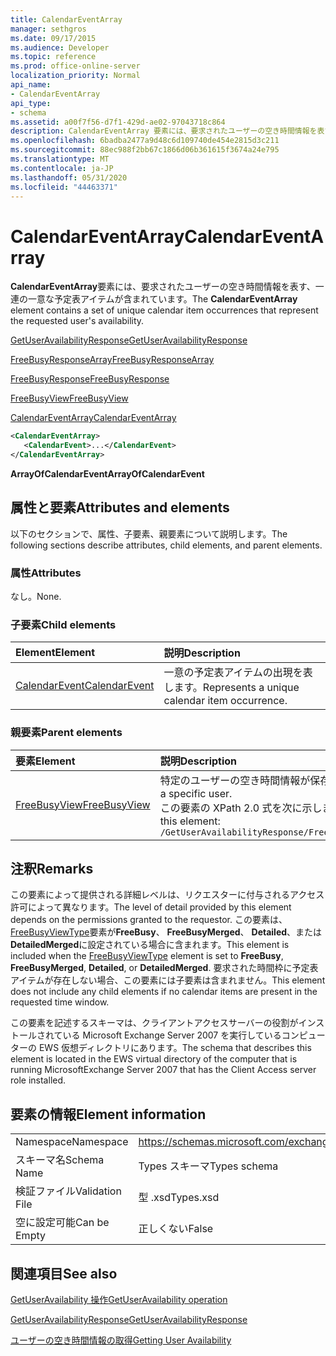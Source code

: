 ```yaml
---
title: CalendarEventArray
manager: sethgros
ms.date: 09/17/2015
ms.audience: Developer
ms.topic: reference
ms.prod: office-online-server
localization_priority: Normal
api_name:
- CalendarEventArray
api_type:
- schema
ms.assetid: a00f7f56-d7f1-429d-ae02-97043718c864
description: CalendarEventArray 要素には、要求されたユーザーの空き時間情報を表す、一連の一意な予定表アイテムが含まれています。
ms.openlocfilehash: 6badba2477a9d48c6d109740de454e2815d3c211
ms.sourcegitcommit: 88ec988f2bb67c1866d06b361615f3674a24e795
ms.translationtype: MT
ms.contentlocale: ja-JP
ms.lasthandoff: 05/31/2020
ms.locfileid: "44463371"
---
```

# <a name="calendareventarray"></a><span data-ttu-id="39a7f-103">CalendarEventArray</span><span class="sxs-lookup"><span data-stu-id="39a7f-103">CalendarEventArray</span></span>

<span data-ttu-id="39a7f-104">**CalendarEventArray**要素には、要求されたユーザーの空き時間情報を表す、一連の一意な予定表アイテムが含まれています。</span><span class="sxs-lookup"><span data-stu-id="39a7f-104">The **CalendarEventArray** element contains a set of unique calendar item occurrences that represent the requested user's availability.</span></span> 
  
[<span data-ttu-id="39a7f-105">GetUserAvailabilityResponse</span><span class="sxs-lookup"><span data-stu-id="39a7f-105">GetUserAvailabilityResponse</span></span>](getuseravailabilityresponse.md)
  
[<span data-ttu-id="39a7f-106">FreeBusyResponseArray</span><span class="sxs-lookup"><span data-stu-id="39a7f-106">FreeBusyResponseArray</span></span>](freebusyresponsearray.md)
  
[<span data-ttu-id="39a7f-107">FreeBusyResponse</span><span class="sxs-lookup"><span data-stu-id="39a7f-107">FreeBusyResponse</span></span>](freebusyresponse.md)
  
[<span data-ttu-id="39a7f-108">FreeBusyView</span><span class="sxs-lookup"><span data-stu-id="39a7f-108">FreeBusyView</span></span>](freebusyview.md)
  
[<span data-ttu-id="39a7f-109">CalendarEventArray</span><span class="sxs-lookup"><span data-stu-id="39a7f-109">CalendarEventArray</span></span>](calendareventarray.md)
  
```xml
<CalendarEventArray>
   <CalendarEvent>...</CalendarEvent>
</CalendarEventArray>
```

 <span data-ttu-id="39a7f-110">**ArrayOfCalendarEvent**</span><span class="sxs-lookup"><span data-stu-id="39a7f-110">**ArrayOfCalendarEvent**</span></span>
## <a name="attributes-and-elements"></a><span data-ttu-id="39a7f-111">属性と要素</span><span class="sxs-lookup"><span data-stu-id="39a7f-111">Attributes and elements</span></span>

<span data-ttu-id="39a7f-112">以下のセクションで、属性、子要素、親要素について説明します。</span><span class="sxs-lookup"><span data-stu-id="39a7f-112">The following sections describe attributes, child elements, and parent elements.</span></span>
  
### <a name="attributes"></a><span data-ttu-id="39a7f-113">属性</span><span class="sxs-lookup"><span data-stu-id="39a7f-113">Attributes</span></span>

<span data-ttu-id="39a7f-114">なし。</span><span class="sxs-lookup"><span data-stu-id="39a7f-114">None.</span></span>
  
### <a name="child-elements"></a><span data-ttu-id="39a7f-115">子要素</span><span class="sxs-lookup"><span data-stu-id="39a7f-115">Child elements</span></span>

|<span data-ttu-id="39a7f-116">**Element**</span><span class="sxs-lookup"><span data-stu-id="39a7f-116">**Element**</span></span>|<span data-ttu-id="39a7f-117">**説明**</span><span class="sxs-lookup"><span data-stu-id="39a7f-117">**Description**</span></span>|
|:-----|:-----|
|[<span data-ttu-id="39a7f-118">CalendarEvent</span><span class="sxs-lookup"><span data-stu-id="39a7f-118">CalendarEvent</span></span>](calendarevent.md) <br/> |<span data-ttu-id="39a7f-119">一意の予定表アイテムの出現を表します。</span><span class="sxs-lookup"><span data-stu-id="39a7f-119">Represents a unique calendar item occurrence.</span></span>  <br/> |
   
### <a name="parent-elements"></a><span data-ttu-id="39a7f-120">親要素</span><span class="sxs-lookup"><span data-stu-id="39a7f-120">Parent elements</span></span>

|<span data-ttu-id="39a7f-121">**要素**</span><span class="sxs-lookup"><span data-stu-id="39a7f-121">**Element**</span></span>|<span data-ttu-id="39a7f-122">**説明**</span><span class="sxs-lookup"><span data-stu-id="39a7f-122">**Description**</span></span>|
|:-----|:-----|
|[<span data-ttu-id="39a7f-123">FreeBusyView</span><span class="sxs-lookup"><span data-stu-id="39a7f-123">FreeBusyView</span></span>](freebusyview.md) <br/> |<span data-ttu-id="39a7f-124">特定のユーザーの空き時間情報が保存されています。</span><span class="sxs-lookup"><span data-stu-id="39a7f-124">Contains availability information for a specific user.</span></span>  <br/> <span data-ttu-id="39a7f-125">この要素の XPath 2.0 式を次に示します。</span><span class="sxs-lookup"><span data-stu-id="39a7f-125">The following is the XPath 2.0 expression to this element:</span></span>  <br/>  `/GetUserAvailabilityResponse/FreeBusyResponseArray/FreeBusyResponse/FreeBusyView` <br/> |
   
## <a name="remarks"></a><span data-ttu-id="39a7f-126">注釈</span><span class="sxs-lookup"><span data-stu-id="39a7f-126">Remarks</span></span>

<span data-ttu-id="39a7f-127">この要素によって提供される詳細レベルは、リクエスターに付与されるアクセス許可によって異なります。</span><span class="sxs-lookup"><span data-stu-id="39a7f-127">The level of detail provided by this element depends on the permissions granted to the requestor.</span></span> <span data-ttu-id="39a7f-128">この要素は、 [FreeBusyViewType](freebusyviewtype.md)要素が**FreeBusy**、 **FreeBusyMerged**、 **Detailed**、または**DetailedMerged**に設定されている場合に含まれます。</span><span class="sxs-lookup"><span data-stu-id="39a7f-128">This element is included when the [FreeBusyViewType](freebusyviewtype.md) element is set to **FreeBusy**, **FreeBusyMerged**, **Detailed**, or **DetailedMerged**.</span></span> <span data-ttu-id="39a7f-129">要求された時間枠に予定表アイテムが存在しない場合、この要素には子要素は含まれません。</span><span class="sxs-lookup"><span data-stu-id="39a7f-129">This element does not include any child elements if no calendar items are present in the requested time window.</span></span> 
  
<span data-ttu-id="39a7f-130">この要素を記述するスキーマは、クライアントアクセスサーバーの役割がインストールされている Microsoft Exchange Server 2007 を実行しているコンピューターの EWS 仮想ディレクトリにあります。</span><span class="sxs-lookup"><span data-stu-id="39a7f-130">The schema that describes this element is located in the EWS virtual directory of the computer that is running MicrosoftExchange Server 2007 that has the Client Access server role installed.</span></span>
  
## <a name="element-information"></a><span data-ttu-id="39a7f-131">要素の情報</span><span class="sxs-lookup"><span data-stu-id="39a7f-131">Element information</span></span>

|||
|:-----|:-----|
|<span data-ttu-id="39a7f-132">Namespace</span><span class="sxs-lookup"><span data-stu-id="39a7f-132">Namespace</span></span>  <br/> |https://schemas.microsoft.com/exchange/services/2006/types  <br/> |
|<span data-ttu-id="39a7f-133">スキーマ名</span><span class="sxs-lookup"><span data-stu-id="39a7f-133">Schema Name</span></span>  <br/> |<span data-ttu-id="39a7f-134">Types スキーマ</span><span class="sxs-lookup"><span data-stu-id="39a7f-134">Types schema</span></span>  <br/> |
|<span data-ttu-id="39a7f-135">検証ファイル</span><span class="sxs-lookup"><span data-stu-id="39a7f-135">Validation File</span></span>  <br/> |<span data-ttu-id="39a7f-136">型 .xsd</span><span class="sxs-lookup"><span data-stu-id="39a7f-136">Types.xsd</span></span>  <br/> |
|<span data-ttu-id="39a7f-137">空に設定可能</span><span class="sxs-lookup"><span data-stu-id="39a7f-137">Can be Empty</span></span>  <br/> |<span data-ttu-id="39a7f-138">正しくない</span><span class="sxs-lookup"><span data-stu-id="39a7f-138">False</span></span>  <br/> |
   
## <a name="see-also"></a><span data-ttu-id="39a7f-139">関連項目</span><span class="sxs-lookup"><span data-stu-id="39a7f-139">See also</span></span>



[<span data-ttu-id="39a7f-140">GetUserAvailability 操作</span><span class="sxs-lookup"><span data-stu-id="39a7f-140">GetUserAvailability operation</span></span>](getuseravailability-operation.md)
  
[<span data-ttu-id="39a7f-141">GetUserAvailabilityResponse</span><span class="sxs-lookup"><span data-stu-id="39a7f-141">GetUserAvailabilityResponse</span></span>](getuseravailabilityresponse.md)


[<span data-ttu-id="39a7f-142">ユーザーの空き時間情報の取得</span><span class="sxs-lookup"><span data-stu-id="39a7f-142">Getting User Availability</span></span>](https://msdn.microsoft.com/library/d4133fcb-9b0f-4e6b-aadf-a389da83516a%28Office.15%29.aspx)

